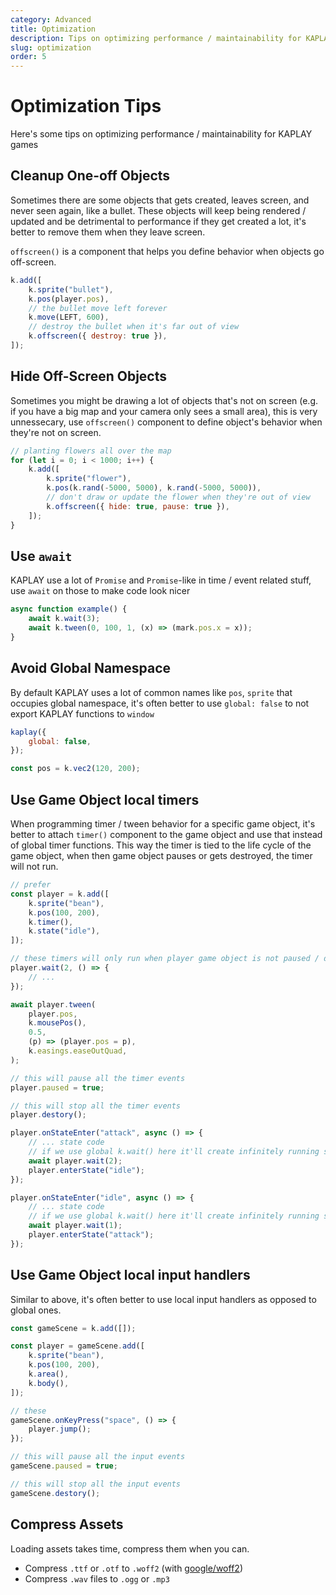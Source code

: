```yaml
---
category: Advanced
title: Optimization
description: Tips on optimizing performance / maintainability for KAPLAY games.
slug: optimization
order: 5
---
```


# Optimization Tips

Here's some tips on optimizing performance / maintainability for KAPLAY games

## Cleanup One-off Objects

Sometimes there are some objects that gets created, leaves screen, and never seen again, like a bullet. These objects will keep being rendered / updated and be detrimental to performance if they get created a lot, it's better to remove them when they leave screen.

`offscreen()` is a component that helps you define behavior when objects go off-screen.

```js
k.add([
    k.sprite("bullet"),
    k.pos(player.pos),
    // the bullet move left forever
    k.move(LEFT, 600),
    // destroy the bullet when it's far out of view
    k.offscreen({ destroy: true }),
]);
```

## Hide Off-Screen Objects

Sometimes you might be drawing a lot of objects that's not on screen (e.g. if you have a big map and your camera only sees a small area), this is very unnessecary, use `offscreen()` component to define object's behavior when they're not on screen.

```js
// planting flowers all over the map
for (let i = 0; i < 1000; i++) {
    k.add([
        k.sprite("flower"),
        k.pos(k.rand(-5000, 5000), k.rand(-5000, 5000)),
        // don't draw or update the flower when they're out of view
        k.offscreen({ hide: true, pause: true }),
    ]);
}
```

## Use `await`

KAPLAY use a lot of `Promise` and `Promise`-like in time / event related stuff, use `await` on those to make code look nicer

```js
async function example() {
    await k.wait(3);
    await k.tween(0, 100, 1, (x) => (mark.pos.x = x));
}
```

## Avoid Global Namespace

By default KAPLAY uses a lot of common names like `pos`, `sprite` that occupies global namespace, it's often better to use `global: false` to not export KAPLAY functions to `window`

```js
kaplay({
    global: false,
});

const pos = k.vec2(120, 200);
```

## Use Game Object local timers

When programming timer / tween behavior for a specific game object, it's better to attach `timer()` component to the game object and use that instead of global timer functions. This way the timer is tied to the life cycle of the game object, when then game object pauses or gets destroyed, the timer will not run.

```js
// prefer
const player = k.add([
    k.sprite("bean"),
    k.pos(100, 200),
    k.timer(),
    k.state("idle"),
]);

// these timers will only run when player game object is not paused / destroyed
player.wait(2, () => {
    // ...
});

await player.tween(
    player.pos,
    k.mousePos(),
    0.5,
    (p) => (player.pos = p),
    k.easings.easeOutQuad,
);

// this will pause all the timer events
player.paused = true;

// this will stop all the timer events
player.destory();

player.onStateEnter("attack", async () => {
    // ... state code
    // if we use global k.wait() here it'll create infinitely running state transitions even when player game object doesn't exist anymore
    await player.wait(2);
    player.enterState("idle");
});

player.onStateEnter("idle", async () => {
    // ... state code
    // if we use global k.wait() here it'll create infinitely running state transitions even when player game object doesn't exist anymore
    await player.wait(1);
    player.enterState("attack");
});
```

## Use Game Object local input handlers

Similar to above, it's often better to use local input handlers as opposed to global ones.

```js
const gameScene = k.add([]);

const player = gameScene.add([
    k.sprite("bean"),
    k.pos(100, 200),
    k.area(),
    k.body(),
]);

// these
gameScene.onKeyPress("space", () => {
    player.jump();
});

// this will pause all the input events
gameScene.paused = true;

// this will stop all the input events
gameScene.destory();
```

## Compress Assets

Loading assets takes time, compress them when you can.

- Compress `.ttf` or `.otf` to `.woff2` (with [google/woff2](https://github.com/google/woff2))
- Compress `.wav` files to `.ogg` or `.mp3`
